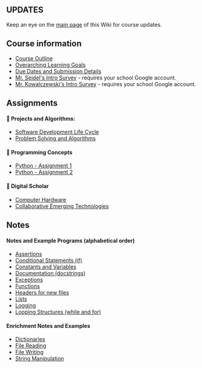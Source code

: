 ## **UPDATES**
Keep an eye on the [main page](./Home) of this Wiki for course updates.

## Course information
* [Course Outline](./Course-Overview)
* [Overarching Learning Goals](./images/ICS3U.jpg)
* [Due Dates and Submission Details](./Due-Dates-and-Submission-Details)
* [Mr. Seidel's Intro Survey](https://goo.gl/forms/eWq7jPTqtYOku4S32) - requires your school Google account.
* [Mr. Kowalczewski's Intro Survey](https://forms.gle/5jyrysTZoU4qdQ9Z7) - requires your school Google account.

## Assignments
#### &#x1F4D9; Projects and Algorithms:
* [Software Development Life Cycle](./SDLC)
* [Problem Solving and Algorithms](./Problem-Solving-and-Algorithms)

#### &#x1F4D8; Programming Concepts
* [Python - Assignment 1](./Python-Assignment-1)
* [Python - Assignment 2](./Python-Assignment-2)

#### &#x1F4D7; Digital Scholar
* [Computer Hardware](./Computer-Hardware)
* [Collaborative Emerging Technologies](./Collaborative-Emerging-Technologies)

## Notes 
#### Notes and Example Programs (alphabetical order)
* [Assertions](https://github.com/mrseidel-classes/ICS3U/tree/master/notes/22%20-%20assertions)
* [Conditional Statements (if)](https://github.com/mrseidel-classes/ICS3U/tree/master/notes/12%20-%20conditional_statements%20(if))
* [Constants and Variables](https://github.com/mrseidel-classes/ICS3U/tree/master/notes/11%20-%20constants_and_variables)
* [Documentation (docstrings)](https://github.com/mrseidel-classes/ICS3U/tree/master/notes/20%20-%20formal_documentation)
* [Exceptions](https://github.com/mrseidel-classes/ICS3U/tree/master/notes/23%20-%20exceptions)
* [Functions](https://github.com/mrseidel-classes/ICS3U/tree/master/notes/15%20-%20functions)
* [Headers for new files](https://github.com/mrseidel-classes/ICS3U/tree/master/notes/00%20-%20new_file)
* [Lists](https://github.com/mrseidel-classes/ICS3U/tree/master/notes/14%20-%20lists)
* [Logging](https://github.com/mrseidel-classes/ICS3U/tree/master/notes/21%20-%20logging)
* [Looping Structures (while and for)](https://github.com/mrseidel-classes/ICS3U/tree/master/notes/13%20-%20looping_structures%20(while%20and%20for))

#### Enrichment Notes and Examples
* [Dictionaries](https://github.com/mrseidel-classes/ICS3U/tree/master/notes/30%20-%20dictionaries)
* [File Reading](https://github.com/mrseidel-classes/ICS3U/tree/master/notes/32a%20-%20file_reading)
* [File Writing](https://github.com/mrseidel-classes/ICS3U/tree/master/notes/32b%20-%20file_writing)
* [String Manipulation](https://github.com/mrseidel-classes/ICS3U/tree/master/notes/31%20-%20string_manipulation)